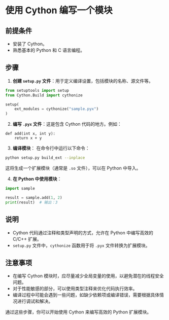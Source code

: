# 使用 Cython 编写一个模块

## 前提条件

- 安装了 Cython。
- 熟悉基本的 Python 和 C 语言编程。

## 步骤

1. **创建 `setup.py` 文件**：用于定义编译设置，包括模块的名称、源文件等。

```python
from setuptools import setup
from Cython.Build import cythonize

setup(
    ext_modules = cythonize("sample.pyx")
)
```

2. **编写 `.pyx` 文件**：这是包含 Cython 代码的地方。例如：

```cython
def add(int x, int y):
    return x + y
```

3. **编译模块**：
   在命令行中运行以下命令：

```bash
python setup.py build_ext --inplace
```

   这将生成一个扩展模块（通常是 `.so` 文件），可以在 Python 中导入。

4. **在 Python 中使用模块**：

```python
import sample

result = sample.add(1, 2)
print(result)  # 输出：3
```

## 说明

- Cython 代码通过注释和类型声明的方式，允许在 Python 中编写高效的 C/C++ 扩展。
- `setup.py` 文件中，`cythonize` 函数用于将 `.pyx` 文件转换为扩展模块。

## 注意事项

- 在编写 Cython 模块时，应尽量减少全局变量的使用，以避免潜在的线程安全问题。
- 对于性能敏感的部分，可以使用类型注释来优化代码执行效率。
- 编译过程中可能会遇到一些问题，如缺少依赖项或编译错误，需要根据具体情况进行调试和解决。

通过这些步骤，你可以开始使用 Cython 来编写高效的 Python 扩展模块。
